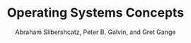 ---
key: 1
title: Operating Systems Concepts
link: "https://www.wiley.com/en-us/Operating+System+Concepts%2C+Enhanced+eText%2C+10th+Edition-p-9781119320913"
author: Abraham Slibershcatz, Peter B. Galvin, and Gret Gange
publisher: John Wiley & Sons, Inc
---